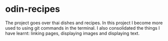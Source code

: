# odin-recipes

The project goes over thai dishes and recipes.
In this project I become more used to using git commands in the terminal.
I also consolidated the things I have learnt: linking pages, displaying images and displaying text.

